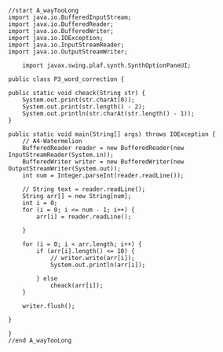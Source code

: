 
    //start A_wayTooLong
    import java.io.BufferedInputStream;
    import java.io.BufferedReader;
    import java.io.BufferedWriter;
    import java.io.IOException;
    import java.io.InputStreamReader;
    import java.io.OutputStreamWriter;

        import javax.swing.plaf.synth.SynthOptionPaneUI;

    public class P3_word_correction {

    public static void cheack(String str) {
        System.out.print(str.charAt(0));
        System.out.print(str.length() - 2);
        System.out.println(str.charAt(str.length() - 1));
    }

    public static void main(String[] args) throws IOException {
        // A4-Watermelion
        BufferedReader reader = new BufferedReader(new InputStreamReader(System.in));
        BufferedWriter writer = new BufferedWriter(new OutputStreamWriter(System.out));
        int num = Integer.parseInt(reader.readLine());

        // String text = reader.readLine();
        String arr[] = new String[num];
        int i = 0;
        for (i = 0; i <= num - 1; i++) {
            arr[i] = reader.readLine();

        }

        for (i = 0; i < arr.length; i++) {
            if (arr[i].length() <= 10) {
                // writer.write(arr[i]);
                System.out.println(arr[i]);

            } else
                cheack(arr[i]);
        }

        writer.flush();

    }

    }
    //end A_wayTooLong
    
